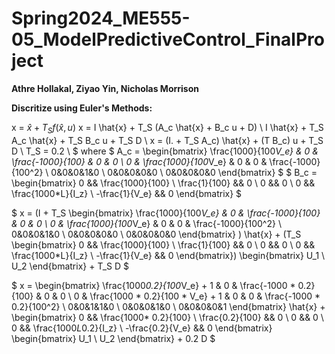 # Spring2024_ME555-05_ModelPredictiveControl_FinalProject  
**Athre Hollakal, Ziyao Yin, Nicholas Morrison**


**Discritize using Euler's Methods:**

x = $\hat{x} + T_S f(\hat{x}, u)$
x = I \hat{x} + T_S (A_c \hat{x} + B_c u + D) \\
I \hat{x} + T_S A_c \hat{x} + T_S B_c u + T_S D \\
x = (I. + T_S A_c) \hat{x} + (T B_c) u + T_S D \\
T_S = 0.2 \\
$
where
$
A_c = \begin{bmatrix} \frac{1000}{100*V_e} & 0 & \frac{-1000}{100} & 0 & 0 \\ 0 & \frac{1000}{100*V_e} & 0 & 0 & \frac{-1000}{100^2} \\ 0&0&0&1&0 \\ 0&0&0&0&0 \\ 0&0&0&0&0 \end{bmatrix} 
$
$
B_c = \begin{bmatrix} 0 && \frac{1000}{100} \\ \frac{1}{100} && 0 \\ 0 && 0 \\ 0 && \frac{1000*L}{I_z} \\ -\frac{1}{V_e} && 0 \end{bmatrix}
$

$
x = (I + T_S \begin{bmatrix} \frac{1000}{100*V_e} & 0 & \frac{-1000}{100} & 0 & 0 \\ 0 & \frac{1000}{100*V_e} & 0 & 0 & \frac{-1000}{100^2} \\ 0&0&0&1&0 \\ 0&0&0&0&0 \\ 0&0&0&0&0 \end{bmatrix} ) \hat{x} + (T_S \begin{bmatrix} 0 && \frac{1000}{100} \\ \frac{1}{100} && 0 \\ 0 && 0 \\ 0 && \frac{1000*L}{I_z} \\ -\frac{1}{V_e} && 0 \end{bmatrix}) \begin{bmatrix} U_1 \\ U_2 \end{bmatrix} + T_S D
$

$
x = \begin{bmatrix} \frac{1000*0.2}{100*V_e} + 1 & 0 & \frac{-1000 * 0.2}{100} & 0 & 0 \\ 0 & \frac{1000 * 0.2}{100 * V_e} + 1 & 0 & 0 & \frac{-1000 * 0.2}{100^2} \\ 0&0&1&1&0 \\ 0&0&0&1&0 \\ 0&0&0&0&1 \end{bmatrix}  \hat{x} + \begin{bmatrix} 0 && \frac{1000* 0.2}{100} \\ \frac{0.2}{100} && 0 \\ 0 && 0 \\ 0 && \frac{1000*L*0.2}{I_z} \\ -\frac{0.2}{V_e} && 0 \end{bmatrix} \begin{bmatrix} U_1 \\ U_2 \end{bmatrix} + 0.2 D
$